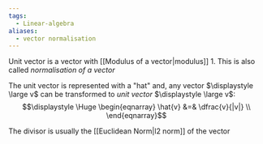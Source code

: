 ```yaml
---
tags:
  - Linear-algebra
aliases:
  - vector normalisation
---
```

Unit vector is a vector with [[Modulus of a vector|modulus]] 1. This is also called *normalisation of a vector*

The unit vector is represented with a "hat" and, any vector $\displaystyle \large v$ can be transformed to *unit vector* $\displaystyle \large v$:
$$\displaystyle \Huge \begin{eqnarray} 
\hat{v} &=& \dfrac{v}{|v|} \\
\end{eqnarray}$$

The divisor is usually the [[Euclidean Norm|l2 norm]] of the vector